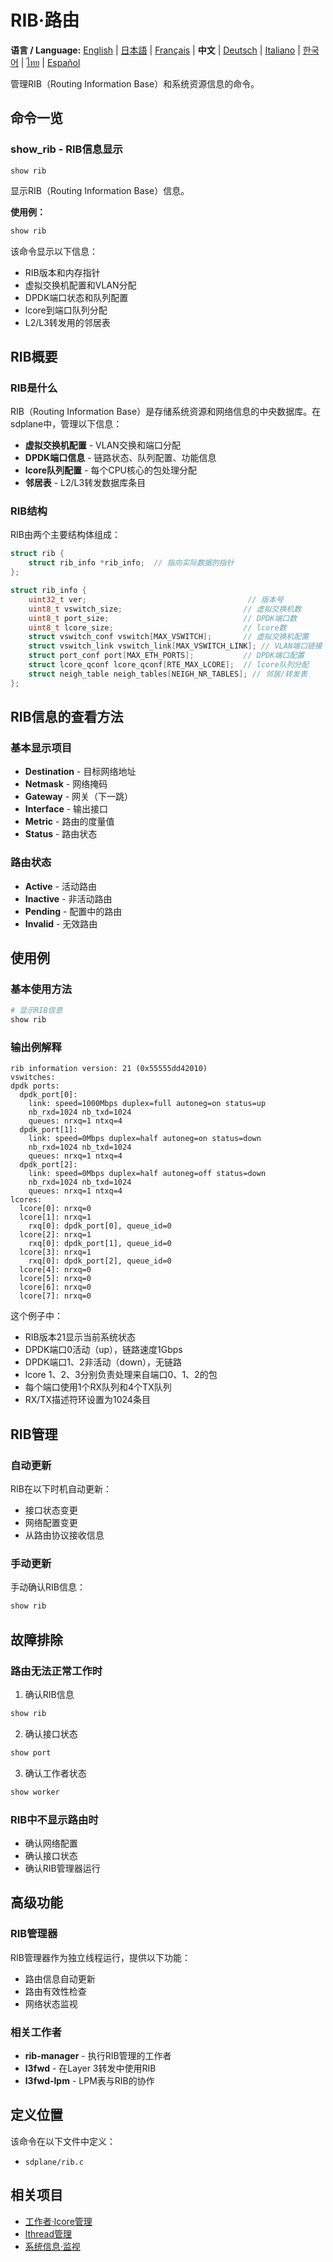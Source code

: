 # RIB·路由

**语言 / Language:** [English](../routing.md) | [日本語](../ja/routing.md) | [Français](../fr/routing.md) | **中文** | [Deutsch](../de/routing.md) | [Italiano](../it/routing.md) | [한국어](../ko/routing.md) | [ไทย](../th/routing.md) | [Español](../es/routing.md)

管理RIB（Routing Information Base）和系统资源信息的命令。

## 命令一览

### show_rib - RIB信息显示
```
show rib
```

显示RIB（Routing Information Base）信息。

**使用例：**
```bash
show rib
```

该命令显示以下信息：
- RIB版本和内存指针
- 虚拟交换机配置和VLAN分配
- DPDK端口状态和队列配置
- lcore到端口队列分配
- L2/L3转发用的邻居表

## RIB概要

### RIB是什么
RIB（Routing Information Base）是存储系统资源和网络信息的中央数据库。在sdplane中，管理以下信息：

- **虚拟交换机配置** - VLAN交换和端口分配
- **DPDK端口信息** - 链路状态、队列配置、功能信息
- **lcore队列配置** - 每个CPU核心的包处理分配
- **邻居表** - L2/L3转发数据库条目

### RIB结构
RIB由两个主要结构体组成：

```c
struct rib {
    struct rib_info *rib_info;  // 指向实际数据的指针
};

struct rib_info {
    uint32_t ver;                                    // 版本号
    uint8_t vswitch_size;                           // 虚拟交换机数
    uint8_t port_size;                              // DPDK端口数
    uint8_t lcore_size;                             // lcore数
    struct vswitch_conf vswitch[MAX_VSWITCH];       // 虚拟交换机配置
    struct vswitch_link vswitch_link[MAX_VSWITCH_LINK]; // VLAN端口链接
    struct port_conf port[MAX_ETH_PORTS];           // DPDK端口配置
    struct lcore_qconf lcore_qconf[RTE_MAX_LCORE];  // lcore队列分配
    struct neigh_table neigh_tables[NEIGH_NR_TABLES]; // 邻居/转发表
};
```

## RIB信息的查看方法

### 基本显示项目
- **Destination** - 目标网络地址
- **Netmask** - 网络掩码
- **Gateway** - 网关（下一跳）
- **Interface** - 输出接口
- **Metric** - 路由的度量值
- **Status** - 路由状态

### 路由状态
- **Active** - 活动路由
- **Inactive** - 非活动路由
- **Pending** - 配置中的路由
- **Invalid** - 无效路由

## 使用例

### 基本使用方法
```bash
# 显示RIB信息
show rib
```

### 输出例解释
```
rib information version: 21 (0x55555dd42010)
vswitches: 
dpdk ports: 
  dpdk_port[0]: 
    link: speed=1000Mbps duplex=full autoneg=on status=up
    nb_rxd=1024 nb_txd=1024
    queues: nrxq=1 ntxq=4
  dpdk_port[1]: 
    link: speed=0Mbps duplex=half autoneg=on status=down
    nb_rxd=1024 nb_txd=1024
    queues: nrxq=1 ntxq=4
  dpdk_port[2]: 
    link: speed=0Mbps duplex=half autoneg=off status=down
    nb_rxd=1024 nb_txd=1024
    queues: nrxq=1 ntxq=4
lcores: 
  lcore[0]: nrxq=0
  lcore[1]: nrxq=1
    rxq[0]: dpdk_port[0], queue_id=0
  lcore[2]: nrxq=1
    rxq[0]: dpdk_port[1], queue_id=0
  lcore[3]: nrxq=1
    rxq[0]: dpdk_port[2], queue_id=0
  lcore[4]: nrxq=0
  lcore[5]: nrxq=0
  lcore[6]: nrxq=0
  lcore[7]: nrxq=0
```

这个例子中：
- RIB版本21显示当前系统状态
- DPDK端口0活动（up），链路速度1Gbps
- DPDK端口1、2非活动（down），无链路
- lcore 1、2、3分别负责处理来自端口0、1、2的包
- 每个端口使用1个RX队列和4个TX队列
- RX/TX描述符环设置为1024条目

## RIB管理

### 自动更新
RIB在以下时机自动更新：
- 接口状态变更
- 网络配置变更
- 从路由协议接收信息

### 手动更新
手动确认RIB信息：
```bash
show rib
```

## 故障排除

### 路由无法正常工作时
1. 确认RIB信息
```bash
show rib
```

2. 确认接口状态
```bash
show port
```

3. 确认工作者状态
```bash
show worker
```

### RIB中不显示路由时
- 确认网络配置
- 确认接口状态
- 确认RIB管理器运行

## 高级功能

### RIB管理器
RIB管理器作为独立线程运行，提供以下功能：
- 路由信息自动更新
- 路由有效性检查
- 网络状态监视

### 相关工作者
- **rib-manager** - 执行RIB管理的工作者
- **l3fwd** - 在Layer 3转发中使用RIB
- **l3fwd-lpm** - LPM表与RIB的协作

## 定义位置

该命令在以下文件中定义：
- `sdplane/rib.c`

## 相关项目

- [工作者·lcore管理](worker-management.md)
- [lthread管理](lthread-management.md)
- [系统信息·监视](system-monitoring.md)